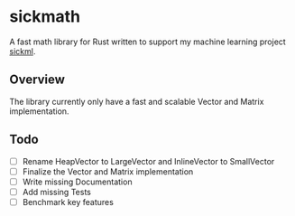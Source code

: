 # sickmath
A fast math library for Rust written to support my machine learning project [sickml](https://github.com/SickanK/sickml).


## Overview
The library currently only have a fast and scalable Vector and Matrix implementation.

## Todo
- [ ] Rename HeapVector to LargeVector and InlineVector to SmallVector
- [ ] Finalize the Vector and Matrix implementation
- [ ] Write missing Documentation
- [ ] Add missing Tests
- [ ] Benchmark key features
